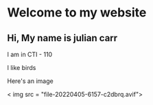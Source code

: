 <h1> Welcome to my website </h1>
<h2> Hi, My name is julian carr </h2>
I am in CTI - 110
<p> I like birds </p>

<p>Here's an image</p>

< img src = "file-20220405-6157-c2dbrq.avif"> </img>

